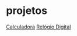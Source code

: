 # projetos
 
<a href="https://devjoseneto.github.io/projetos/calculadora/index.html">Calculadora</a>
<a href="https://devjoseneto.github.io/projetos/relogio-digital/index.html">Relógio Digital</a>